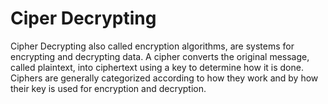 # Ciper Decrypting

Cipher Decrypting also called encryption algorithms, are systems for encrypting and decrypting data. A cipher converts the original message, called plaintext, into ciphertext using a key to determine how it is done. Ciphers are generally categorized according to how they work and by how their key is used for encryption and decryption.
